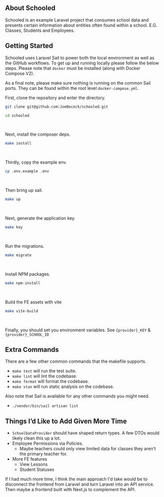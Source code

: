 ## About Schooled

Schooled is an example Laravel project that consumes school data and presents certain information about entities often found within a school. E.G. Classes, Students and Employees.

## Getting Started

Schooled uses Laravel Sail to power both the local environment as well as the GitHub workflows. To get up and running locally please follow the below steps. Please note that `docker` must be installed (along with Docker Compose V2).

As a final note, please make sure nothing is running on the common Sail ports. They can be found within the root level `docker-compose.yml`.

First, clone the repository and enter the directory.
```sh
git clone git@github.com:JoeBocock/schooled.git

cd schooled
```

<br>

Next, install the composer deps.
```sh
make install
```

<br>

Thirdly, copy the example env.
```sh
cp .env.example .env
```

<br>

Then bring up sail.
```sh
make up
```

<br>

Next, generate the application key.
```sh
make key
```

<br>

Run the migrations.
```sh
make migrate
```

<br>

Install NPM packages.
```sh
make npm-install
```

<br>

Build the FE assets with vite
```sh
make vite-build
```

<br>

Finally, you should set you environment variables. See `{provider}_KEY` & `{provider}_SCHOOL_ID`

## Extra Commands

There are a few other common commands that the makefile supports.

- `make test` will run the test suite.
- `make lint` will lint the codebase.
- `make format` will format the codebase.
- `make stan` will run static analysis on the codebase.

Also note that Sail is available for any other commands you might need.
- `./vendor/bin/sail artisan list`


## Things I’d Like to Add Given More Time

- `SchoolDataProvider` should have shaped return types. A few DTOs would likely clean this up a lot.
- Employee Permissions via Policies.
    - Maybe teachers could only view limited data for classes they aren't the primary teacher for.
- More FE features
    - View Lessons
    - Student Statuses

If I had much more time, I think the main approach I'd take would be to disconnect the frontend from Laravel and turn Laravel into an API service. Then maybe a frontend built with Next.js to complement the API.
